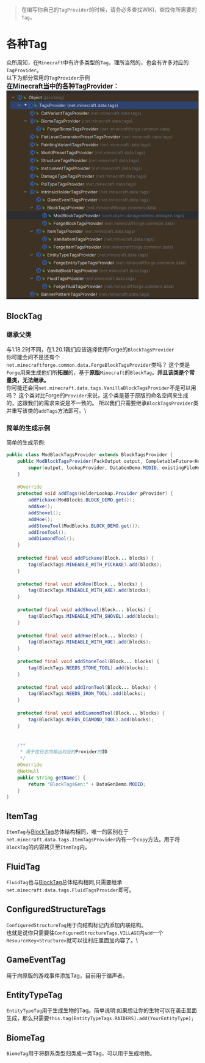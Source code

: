 > 在编写你自己的`TagProvider`的时候，请务必多查找WIKI，查找你所需要的`Tag`。
# 各种Tag
众所周知，在`Minecraft`中有许多类型的`Tag`，理所当然的，也会有许多对应的`TagProvider`。\
以下为部分常用的`TagProvider`示例\
<big>**在Minecraft当中的各种TagProvider：**</big>
![TagsProvider](image/TagsProvider.png)

## BlockTag
### 继承父类
与1.18.2时不同，在1.20.1我们应该选择使用Forge的`BlockTagsProvider`\
你可能会问不是还有个`net.minecraftforge.common.data.ForgeBlockTagsProvider`类吗？ 这个类是`Forge`用来生成他们所**拓展**的，基于**原版**`Minecraft`的`BlockTag`。**并且该类是个常量类，无法继承。**\
你可能还会问`net.minecraft.data.tags.VanillaBlockTagsProvider`不是可以用吗？ 这个类对比Forge的`Provider`来说，这个类是基于原版的命名空间来生成的，这跟我们的需求来说是不一致的。
所以我们只需要继承`BlockTagsProvider`类并重写该类的`addTags`方法即可。\
### 简单的生成示例
简单的生成示例:
```java
public class ModBlockTagsProvider extends BlockTagsProvider {
    public ModBlockTagsProvider(PackOutput output, CompletableFuture<HolderLookup.Provider> lookupProvider, @Nullable ExistingFileHelper existingFileHelper) {
        super(output, lookupProvider, DataGenDemo.MODID, existingFileHelper);
    }

    @Override
    protected void addTags(HolderLookup.Provider pProvider) {
        addPickaxe(ModBlocks.BLOCK_DEMO.get());
        addAxe();
        addShovel();
        addHoe();
        addStoneTool(ModBlocks.BLOCK_DEMO.get());
        addIronTool();
        addDiamondTool();
    }

    protected final void addPickaxe(Block... blocks) {
        tag(BlockTags.MINEABLE_WITH_PICKAXE).add(blocks);
    }

    protected final void addAxe(Block... blocks) {
        tag(BlockTags.MINEABLE_WITH_AXE).add(blocks);
    }

    protected final void addShovel(Block... blocks) {
        tag(BlockTags.MINEABLE_WITH_SHOVEL).add(blocks);
    }

    protected final void addHoe(Block... blocks) {
        tag(BlockTags.MINEABLE_WITH_HOE).add(blocks);
    }

    protected final void addStoneTool(Block... blocks) {
        tag(BlockTags.NEEDS_STONE_TOOL).add(blocks);
    }

    protected final void addIronTool(Block... blocks) {
        tag(BlockTags.NEEDS_IRON_TOOL).add(blocks);
    }

    protected final void addDiamondTool(Block... blocks) {
        tag(BlockTags.NEEDS_DIAMOND_TOOL).add(blocks);
    }


    /**
     * 用于在日志内输出对应的Provider的ID
     */
    @Override
    @NotNull
    public String getName() {
        return "BlockTagsGen:" + DataGenDemo.MODID;
    }
}
```
## ItemTag
`ItemTag`与[BlockTag](1.20/3?id=BlockTag)总体结构相同，唯一的区别在于`net.minecraft.data.tags.ItemTagsProvider`内有一个`copy`方法，用于将`BlockTag`的内容拷贝至`ItemTag`内。

## FluidTag
`FluidTag`也与[BlockTag](1.20/3?id=BlockTag)总体结构相同,只需要继承`net.minecraft.data.tags.FluidTagsProvider`即可。

## ConfiguredStructureTags
`ConfiguredStructureTag`用于向结构标记内添加内联结构。\
也就是说你只需要往`ConfiguredStructureTags.VILLAGE`内`add`一个`ResourceKey<Structure>`就可以往村庄里面加内容了。\

## GameEventTag
用于向原版的游戏事件添加Tag，目前用于循声者。

## EntityTypeTag
`EntityTypeTag`用于生成生物的Tag。简单说明:如果想让你的生物可以在袭击里面生成，那么只需要`this.tag(EntityTypeTags.RAIDERS).add(YourEntityType);`

## BiomeTag
`BiomeTag`用于将群系类型归类成一类Tag，可以用于生成地物。